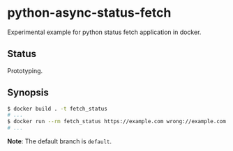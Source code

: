 # python-async-status-fetch
Experimental example for python status fetch application in docker.

## Status
Prototyping.

## Synopsis
```bash
$ docker build . -t fetch_status
# ...
$ docker run --rm fetch_status https://example.com wrong://example.com
# ...
```

**Note**: The default branch is `default`.
